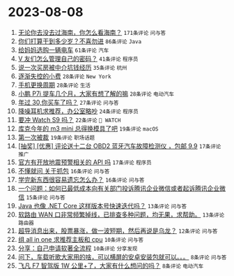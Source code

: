 # 2023-08-08

1. [无论你去没去过海南，你怎么看海南？](https://www.v2ex.com/t/963237) `171条评论` `问与答`
1. [你们打算干到多少岁？不喜勿进](https://www.v2ex.com/t/963275) `86条评论` `Java`
1. [给妈妈选购一辆电车](https://www.v2ex.com/t/963239) `61条评论` `汽车`
1. [V 友们怎么管理自己的密码？](https://www.v2ex.com/t/963304) `41条评论` `程序员`
1. [说一次买房被中介坑钱经历](https://www.v2ex.com/t/963282) `35条评论` `杭州`
1. [逐渐失控的小费](https://www.v2ex.com/t/963313) `28条评论` `New York`
1. [手机更换周期](https://www.v2ex.com/t/963296) `28条评论` `生活`
1. [小鹏 P7i 提车几个月，大家有想了解的嘛](https://www.v2ex.com/t/963261) `28条评论` `电动汽车`
1. [年过 30,你买车了吗？](https://www.v2ex.com/t/963258) `27条评论` `问与答`
1. [降噪耳机求推荐，办公室略吵](https://www.v2ex.com/t/963289) `24条评论` `程序员`
1. [要冲 Watch S9 吗？](https://www.v2ex.com/t/963286) `22条评论` ` WATCH`
1. [库克今年的 m3 mini 总得换模具了吧](https://www.v2ex.com/t/963276) `19条评论` `macOS`
1. [第一次被裁](https://www.v2ex.com/t/963263) `19条评论` `职场话题`
1. [[抽奖] [优惠] 评论送十二台 OBD2 蓝牙汽车故障检测仪 ，包邮 9.9](https://www.v2ex.com/t/963309) `17条评论` `推广`
1. [官方有开放地震预警相关的 API 吗](https://www.v2ex.com/t/963300) `17条评论` `程序员`
1. [不懂就问 关于抓包](https://www.v2ex.com/t/963317) `16条评论` `问与答`
1. [学完新东西很容易遗忘怎么办？](https://www.v2ex.com/t/963284) `16条评论` `问与答`
1. [一个问题：如何已最低成本向有关部门投诉腾讯企业微信或者起诉腾讯企业微信](https://www.v2ex.com/t/963254) `15条评论` `问与答`
1. [Java 也像 .NET Core 这样版本号快速迭代吗？](https://www.v2ex.com/t/963245) `13条评论` `问与答`
1. [软路由 WAN 口非常频繁掉线，已排查多种问题，均无果，求帮助。](https://www.v2ex.com/t/963235) `13条评论` `路由器`
1. [超导消息出来，股票暴涨，做一波短期，然后再说是乌龙？](https://www.v2ex.com/t/963264) `12条评论` `问与答`
1. [组 all in one 求推荐主板和 cpu](https://www.v2ex.com/t/963294) `10条评论` `问与答`
1. [分享：自己申请软著全流程](https://www.v2ex.com/t/963269) `10条评论` `分享发现`
1. [问下，车载听歌大家用的啥，可以横屏的安卓安装包就可以。。。](https://www.v2ex.com/t/963316) `8条评论` `问与答`
1. [飞凡 F7 智驾版 1W 公里+了，大家有什么想问的吗？](https://www.v2ex.com/t/963293) `8条评论` `电动汽车`
